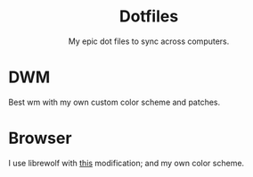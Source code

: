 <h1 align="center">Dotfiles</h1>
<p align="center">My epic dot files to sync across computers.</p>

# DWM
Best wm with my own custom color scheme and patches.

# Browser
I use librewolf with [this](https://github.com/mut-ex/minimal-functional-fox) modification; and my own color scheme.
